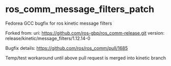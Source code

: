 # ros_comm_message_filters_patch
Fedorea GCC bugfix for ros kinetic message filters

Forked from:
    uri: https://github.com/ros-gbp/ros_comm-release.git
    version: release/kinetic/message_filters/1.12.14-0

Bugfix details:
  https://github.com/ros/ros_comm/pull/1685

Temp/test workaround until above pull request is merged into kinetic branch
